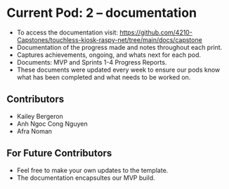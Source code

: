 # Current Pod: 2 – documentation
- To access the documentation visit: https://github.com/4210-Capstones/touchless-kiosk-raspy-net/tree/main/docs/capstone 
- Documentation of the progress made and notes throughout each print.
- Captures achievements, ongoing, and whats next for each pod.
- Documents: MVP and Sprints 1-4 Progress Reports.
- These documents were updated every week to ensure our pods know what has been completed and what needs to be worked on. 

## Contributors
* Kailey Bergeron 
* Anh Ngoc Cong Nguyen
* Afra Noman

## For Future Contributors
- Feel free to make your own updates to the template.
- The documentation encapsultes our MVP build. 

